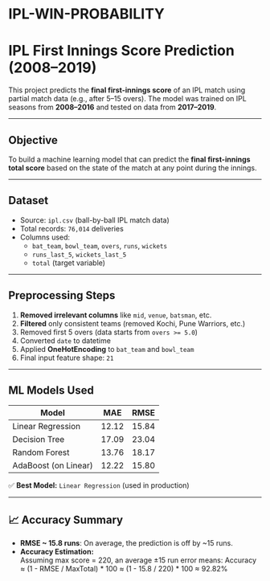# IPL-WIN-PROBABILITY
#  IPL First Innings Score Prediction (2008–2019)

This project predicts the **final first-innings score** of an IPL match using partial match data (e.g., after 5–15 overs). The model was trained on IPL seasons from **2008–2016** and tested on data from **2017–2019**.

---

##  Objective

To build a machine learning model that can predict the **final first-innings total score** based on the state of the match at any point during the innings.

---

##  Dataset

- Source: `ipl.csv` (ball-by-ball IPL match data)
- Total records: `76,014` deliveries
- Columns used:
  - `bat_team`, `bowl_team`, `overs`, `runs`, `wickets`
  - `runs_last_5`, `wickets_last_5`
  - `total` (target variable)

---

##  Preprocessing Steps

1. **Removed irrelevant columns** like `mid`, `venue`, `batsman`, etc.
2. **Filtered** only consistent teams (removed Kochi, Pune Warriors, etc.)
3. Removed first 5 overs (data starts from `overs >= 5.0`)
4. Converted `date` to datetime
5. Applied **OneHotEncoding** to `bat_team` and `bowl_team`
6. Final input feature shape: `21`

---

##  ML Models Used

| Model               | MAE    | RMSE   |
|--------------------|--------|--------|
| Linear Regression   | 12.12  | 15.84  |
| Decision Tree       | 17.09  | 23.04  |
| Random Forest       | 13.76  | 18.17  |
| AdaBoost (on Linear)| 12.22  | 15.80  |

✅ **Best Model:** `Linear Regression` (used in production)

---

## 📈 Accuracy Summary

- **RMSE ~ 15.8 runs**: On average, the prediction is off by ~15 runs.
- **Accuracy Estimation:**  
  Assuming max score = 220, an average ±15 run error means:
  Accuracy ≈ (1 - RMSE / MaxTotal) * 100 ≈ (1 - 15.8 / 220) * 100 ≈ 92.82%

